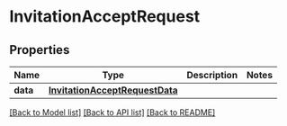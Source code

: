 # InvitationAcceptRequest

## Properties
Name | Type | Description | Notes
------------ | ------------- | ------------- | -------------
**data** | [**InvitationAcceptRequestData**](InvitationAcceptRequestData.md) |  | 

[[Back to Model list]](../README.md#documentation-for-models) [[Back to API list]](../README.md#documentation-for-api-endpoints) [[Back to README]](../README.md)

